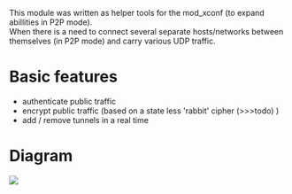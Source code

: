 <p>
 This module was written as helper tools for the mod_xconf (to expand abillities in P2P mode).<br>
 When there is a need to connect several separate hosts/networks between themselves (in P2P mode) and carry various UDP traffic.
</p>

# Basic features
 - authenticate public traffic
 - encrypt public traffic (based on a state less 'rabbit' cipher (>>>todo) )
 - add / remove tunnels in a real time 

# Diagram
<div aling="center">
 <img src='/blob/master/bin/schema.png'>
</div>

